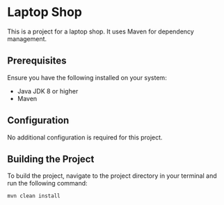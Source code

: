 # Laptop Shop

This is a project for a laptop shop. It uses Maven for dependency management.

## Prerequisites

Ensure you have the following installed on your system:

- Java JDK 8 or higher
- Maven

## Configuration

No additional configuration is required for this project.

## Building the Project

To build the project, navigate to the project directory in your terminal and run the following command:

```bash
mvn clean install